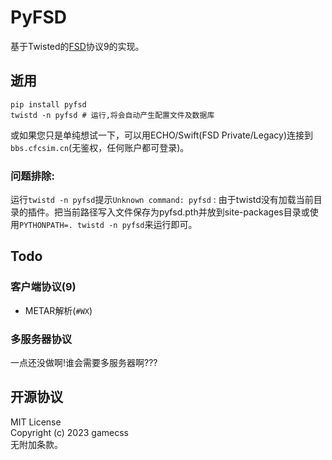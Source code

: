 # PyFSD
基于Twisted的[FSD](https://github.com/kuroneko/fsd)协议9的实现。  

## 逝用
```
pip install pyfsd
twistd -n pyfsd # 运行,将会自动产生配置文件及数据库
```
或如果您只是单纯想试一下，可以用ECHO/Swift(FSD Private/Legacy)连接到`bbs.cfcsim.cn`(无鉴权，任何账户都可登录)。

### 问题排除:
运行`twistd -n pyfsd`提示`Unknown command: pyfsd`
: 由于twistd没有加载当前目录的插件。把当前路径写入文件保存为pyfsd.pth并放到site-packages目录或使用`PYTHONPATH=. twistd -n pyfsd`来运行即可。

## Todo
### 客户端协议(9)
- METAR解析(`#WX`)
### 多服务器协议
一点还没做啊!谁会需要多服务器啊???

## 开源协议
MIT License  
Copyright (c) 2023 gamecss  
无附加条款。

